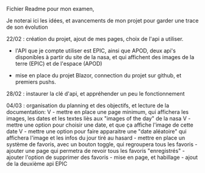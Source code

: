 Fichier Readme pour mon examen, 

Je noterai ici les idées, et avancements de mon projet pour garder une trace de son évolution

22/02 : création du projet, ajout de mes pages, choix de l'api a utiliser. 

- l'API que je compte utiliser est EPIC, ainsi que APOD, deux api's disponibles à partir du site de la nasa, et qui
affichent des images de la terre (EPIC) et de l'espace (APOD) 

- mise en place du projet Blazor, connection du projet sur github, et premiers pushs.

28/02 : instaurer la clé d'api, et appréhender un peu le fonctionnement 

04/03 : organisation du planning et des objectifs, et lecture de la documentation:
 V   - mettre en place une page minimum, qui affichera les images, les dates et les textes liès aux "images of the day" de la nasa
 V   - mettre une option pour choisir une date, et que ça affiche l'image de cette date
 V   - mettre une option pour faire apparaitre une "date aléatoire" qui affichera l'image et les infos du jour tiré au hasard
    - mettre en place un système de favoris, avec un bouton toggle, qui regroupera tous les favoris
    - ajouter une page qui permetra de revoir tous les favoris "enregistrés"
    - ajouter l'option de supprimer des favoris
    - mise en page, et habillage
    - ajout de la deuxième api EPIC

